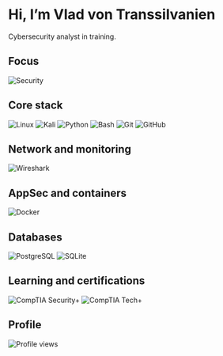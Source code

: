 # Hi, I’m Vlad von Transsilvanien
Cybersecurity analyst in training. 

## Focus
![Security](https://img.shields.io/badge/Focus-Cybersecurity-blue)

## Core stack
![Linux](https://img.shields.io/badge/Linux-FCC624?logo=linux&logoColor=black)
![Kali](https://img.shields.io/badge/Kali_Linux-557C94?logo=kalilinux&logoColor=white)
![Python](https://img.shields.io/badge/Python-3776AB?logo=python&logoColor=white)
![Bash](https://img.shields.io/badge/Bash-4EAA25?logo=gnubash&logoColor=white)
![Git](https://img.shields.io/badge/Git-F05032?logo=git&logoColor=white)
![GitHub](https://img.shields.io/badge/GitHub-181717?logo=github&logoColor=white)

## Network and monitoring
![Wireshark](https://img.shields.io/badge/Wireshark-1679A7?logo=wireshark&logoColor=white)

## AppSec and containers
![Docker](https://img.shields.io/badge/Docker-2496ED?logo=docker&logoColor=white)

## Databases
![PostgreSQL](https://img.shields.io/badge/PostgreSQL-4169E1?logo=postgresql&logoColor=white)
![SQLite](https://img.shields.io/badge/SQLite-003B57?logo=sqlite&logoColor=white)

## Learning and certifications
![CompTIA Security+](https://img.shields.io/badge/CompTIA_Security%2B-Candidate-ED1C24?logo=comptia&logoColor=white)
![CompTIA Tech+](https://img.shields.io/badge/CompTIA_Tech%2B-Candidate-ED1C24?logo=comptia&logoColor=white)

## Profile
![Profile views](https://visitor-badge.laobi.icu/badge?page_id=vladvontranssilvanien.vladvontranssilvanien)

<!--
**vladvontranssilvanien/vladvontranssilvanien** is a ✨ _special_ ✨ repository because its `README.md` (this file) appears on your GitHub profile.

Here are some ideas to get you started:

- 🔭 I’m currently working on ...
- 🌱 I’m currently learning ...
- 👯 I’m looking to collaborate on ...
- 🤔 I’m looking for help with ...
- 💬 Ask me about ...
- 📫 How to reach me: ...
- 😄 Pronouns: ...
- ⚡ Fun fact: ...
-->
